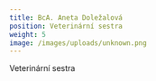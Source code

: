 ```yaml
---
title: BcA. Aneta Doležalová
position: Veterinární sestra
weight: 5
image: /images/uploads/unknown.png
---
```

Veterinární sestra